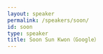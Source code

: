 ```yaml
---
layout: speaker
permalink: /speakers/soon/
id: soon
type: speaker
title: Soon Sun Kwon（Google）
---
```

